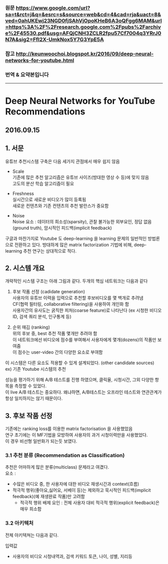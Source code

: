 ### 원문 https://www.google.com/url?sa=t&rct=j&q=&esrc=s&source=web&cd=4&cad=rja&uact=8&ved=0ahUKEwj23NGD0fjSAhVjOpoKHeB6A3oQFgg6MAM&url=https%3A%2F%2Fresearch.google.com%2Fpubs%2Farchive%2F45530.pdf&usg=AFQjCNH3ZCLR2fpu57Cf7004q3YRrJ0N7A&sig2=FfI2X-UmkNox5Y7G3YpE5A
### 참고 http://keunwoochoi.blogspot.kr/2016/09/deep-neural-networks-for-youtube.html

### 번역 & 요약본입니다
***



# Deep Neural Networks for YouTube Recommendations
## 2016.09.15

## 1. 서문
유튜브 추천시스템 구축은 다음 세가지 관점에서 매우 쉽지 않음

* Scale  
기존에 많은 추천 알고리즘은 유튜브 사이즈(방대한 영상 수 등)에 맞지 않음  
고도의 분산 학습 알고리즘이 필요  

* Freshness  
실시간으로 새로운 비디오가 많이 등록됨  
새로운 컨텐츠와 기존 컨텐츠의 추천 발란스가 중요함  

* Noise  
Noise 요소 : 데이터의 희소성(sparsity), 관찰 불가능한 외부요인, 정답 없음(ground truth), 암시적인 피드백(implicit feedback)

구글과 마찬가지로 Youtube 도 deep-learning 을 learning 문제의 일반적인 방법론으로 전환하고 있다.
방대하게 많은 matrix factorization 기법에 비해, deep-learning 추천 연구는 상대적으로 적다.

## 2. 시스템 개요
개략적인 시스템 구조는 아래 그림과 같다.
두개의 핵심 네트워크는 다음과 같다

1. 후보 작품 선정 (cadidate generation)  
사용자의 유튜브 이력을 입력으로 추천할 후보비디오를 몇 백개로 추려냄  
CF(협력 필터링, collaborative filtering)을 사용하여 개인화 함  
사용자간의 유사도는 굵직한 피처(coarse feature)로 나타난다 (ex 시청한 비디오 ID, 검색 쿼리 분석, 인구통계 등)

2. 순위 매김 (ranking)  
위의 후보 중, best 추천 작품 몇개만 추려야 함   
이 네트워크에선 비디오에 점수를 부여해서 사용자에게 몇개(dozens)의 작품만 보여줌  
이 점수는 user-video 간의 다양한 요소로 부여함  

이 시스템은 다른 요소도 적용할 수 있게 설계되었다. (other candidate sources)  
ex) 기존 Youtube 시스템의 추천

성능을 평가하기 위해 A/B 테스트를 진행 하였으며, 클릭율, 시청시간, 그외 다양한 항목을 측정할 수 있었다.  
이 live A/B 테스트는 중요하다. 왜냐하면, A/B테스트는 오프라인 테스트와 연관관계가 항상 일치하지는 않기 때문이다.

## 3. 후보 작품 선정
기존에는 ranking loss를 이용한 matrix factorisation 을 사용했었음  
연구 초기에는 이 MF기법을 모방하여 사용자의 과거 시청이력만을 사용했었다.  
이 경우 비선형 일반화가 되는듯 보였다.

### 3.1 추천 분류 (Recommendation as Classification)
추천은 어마하게 많은 분류(multiclass) 문제라고 여겼다.  
요소  :
* 수많은 비디오 중, 한 사용자에 대한 비디오 재생시간과 context(흐름)
* 적극적 행위(좋아요,싫어요, 서베이 등)는 제외하고 묵시적인 피드백(implicit feedback)(예 재생완료 작품)만 고려함
    * 적극적 행위 배제 요인 : 전체 사용자 대비 적극적 행위(explicit feedback)은 매우 희소함

### 3.2 아키텍처
전체 아키텍쳐는 다음과 같다.

입력값 
* 사용자의 비디오 시청내역과, 검색 키워드 토큰, 나이, 성별, 지리등

